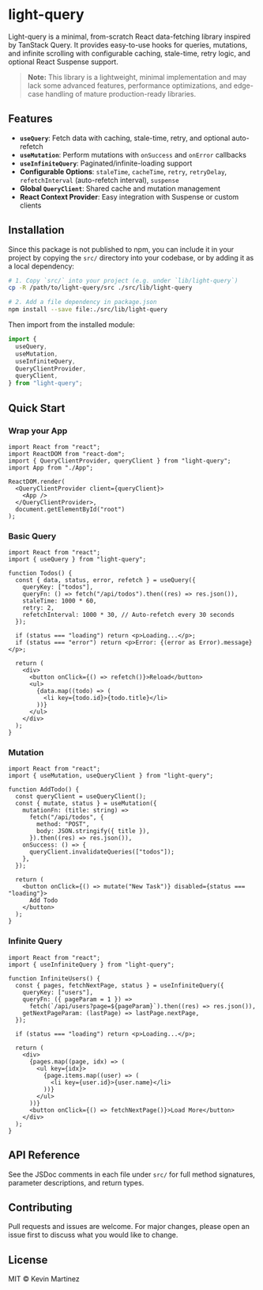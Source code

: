# light-query

Light-query is a minimal, from-scratch React data-fetching library inspired by TanStack Query. It provides easy-to-use hooks for queries, mutations, and infinite scrolling with configurable caching, stale-time, retry logic, and optional React Suspense support.

> **Note:** This library is a lightweight, minimal implementation and may lack some advanced features, performance optimizations, and edge-case handling of mature production-ready libraries.

## Features

- **`useQuery`**: Fetch data with caching, stale-time, retry, and optional auto-refetch
- **`useMutation`**: Perform mutations with `onSuccess` and `onError` callbacks
- **`useInfiniteQuery`**: Paginated/infinite-loading support
- **Configurable Options**: `staleTime`, `cacheTime`, `retry`, `retryDelay`, `refetchInterval` (auto-refetch interval), `suspense`
- **Global `QueryClient`**: Shared cache and mutation management
- **React Context Provider**: Easy integration with Suspense or custom clients

## Installation

Since this package is not published to npm, you can include it in your project by copying the `src/` directory into your codebase, or by adding it as a local dependency:

```bash
# 1. Copy `src/` into your project (e.g. under `lib/light-query`)
cp -R /path/to/light-query/src ./src/lib/light-query

# 2. Add a file dependency in package.json
npm install --save file:./src/lib/light-query
```

Then import from the installed module:

```ts
import {
  useQuery,
  useMutation,
  useInfiniteQuery,
  QueryClientProvider,
  queryClient,
} from "light-query";
```

## Quick Start

### Wrap your App

```tsx
import React from "react";
import ReactDOM from "react-dom";
import { QueryClientProvider, queryClient } from "light-query";
import App from "./App";

ReactDOM.render(
  <QueryClientProvider client={queryClient}>
    <App />
  </QueryClientProvider>,
  document.getElementById("root")
);
```

### Basic Query

```tsx
import React from "react";
import { useQuery } from "light-query";

function Todos() {
  const { data, status, error, refetch } = useQuery({
    queryKey: ["todos"],
    queryFn: () => fetch("/api/todos").then((res) => res.json()),
    staleTime: 1000 * 60,
    retry: 2,
    refetchInterval: 1000 * 30, // Auto-refetch every 30 seconds
  });

  if (status === "loading") return <p>Loading...</p>;
  if (status === "error") return <p>Error: {(error as Error).message}</p>;

  return (
    <div>
      <button onClick={() => refetch()}>Reload</button>
      <ul>
        {data.map((todo) => (
          <li key={todo.id}>{todo.title}</li>
        ))}
      </ul>
    </div>
  );
}
```

### Mutation

```tsx
import React from "react";
import { useMutation, useQueryClient } from "light-query";

function AddTodo() {
  const queryClient = useQueryClient();
  const { mutate, status } = useMutation({
    mutationFn: (title: string) =>
      fetch("/api/todos", {
        method: "POST",
        body: JSON.stringify({ title }),
      }).then((res) => res.json()),
    onSuccess: () => {
      queryClient.invalidateQueries(["todos"]);
    },
  });

  return (
    <button onClick={() => mutate("New Task")} disabled={status === "loading"}>
      Add Todo
    </button>
  );
}
```

### Infinite Query

```tsx
import React from "react";
import { useInfiniteQuery } from "light-query";

function InfiniteUsers() {
  const { pages, fetchNextPage, status } = useInfiniteQuery({
    queryKey: ["users"],
    queryFn: ({ pageParam = 1 }) =>
      fetch(`/api/users?page=${pageParam}`).then((res) => res.json()),
    getNextPageParam: (lastPage) => lastPage.nextPage,
  });

  if (status === "loading") return <p>Loading...</p>;

  return (
    <div>
      {pages.map((page, idx) => (
        <ul key={idx}>
          {page.items.map((user) => (
            <li key={user.id}>{user.name}</li>
          ))}
        </ul>
      ))}
      <button onClick={() => fetchNextPage()}>Load More</button>
    </div>
  );
}
```

## API Reference

See the JSDoc comments in each file under `src/` for full method signatures, parameter descriptions, and return types.

## Contributing

Pull requests and issues are welcome. For major changes, please open an issue first to discuss what you would like to change.

## License

MIT © Kevin Martinez
